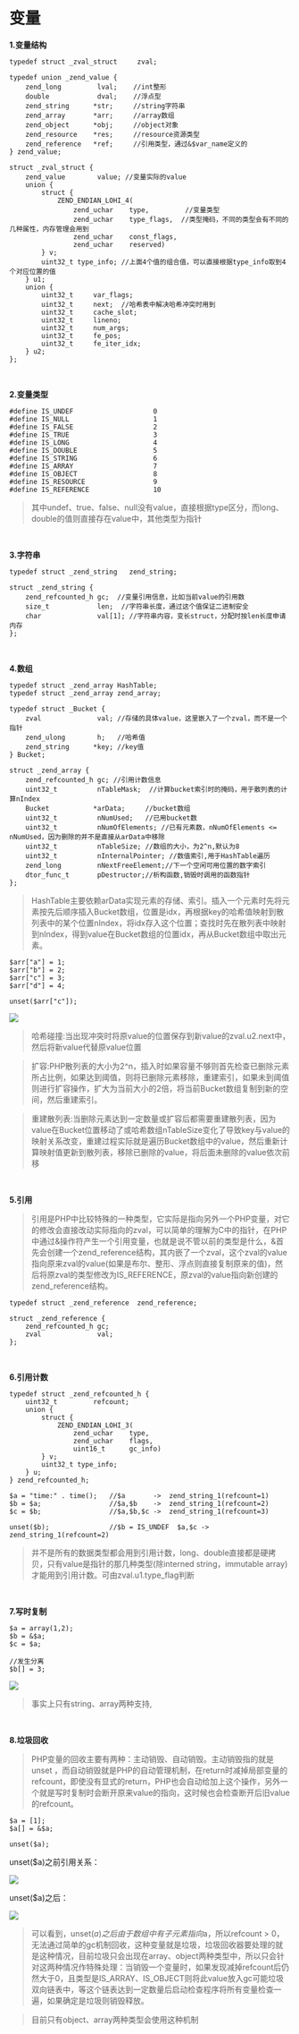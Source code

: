 # 变量

**1.变量结构**

```
typedef struct _zval_struct     zval;

typedef union _zend_value {
    zend_long         lval;    //int整形
    double            dval;    //浮点型
    zend_string      *str;     //string字符串
    zend_array       *arr;     //array数组
    zend_object      *obj;     //object对象
    zend_resource    *res;     //resource资源类型
    zend_reference   *ref;     //引用类型，通过&$var_name定义的
} zend_value;

struct _zval_struct {
    zend_value        value; //变量实际的value
    union {
        struct {
            ZEND_ENDIAN_LOHI_4( 
                zend_uchar    type,         //变量类型
                zend_uchar    type_flags,  //类型掩码，不同的类型会有不同的几种属性，内存管理会用到
                zend_uchar    const_flags,
                zend_uchar    reserved)
        } v;
        uint32_t type_info; //上面4个值的组合值，可以直接根据type_info取到4个对应位置的值
    } u1;
    union {
        uint32_t     var_flags;
        uint32_t     next;  //哈希表中解决哈希冲突时用到   
        uint32_t     cache_slot;   
        uint32_t     lineno;    
        uint32_t     num_args;    
        uint32_t     fe_pos;  
        uint32_t     fe_iter_idx;
    } u2;
};
```

<br>

**2.变量类型**

```
#define IS_UNDEF                    0
#define IS_NULL                     1
#define IS_FALSE                    2
#define IS_TRUE                     3
#define IS_LONG                     4
#define IS_DOUBLE                   5
#define IS_STRING                   6
#define IS_ARRAY                    7
#define IS_OBJECT                   8
#define IS_RESOURCE                 9
#define IS_REFERENCE                10
```

>其中undef、true、false、null没有value，直接根据type区分，而long、double的值则直接存在value中，其他类型为指针

<br>

**3.字符串**

```
typedef struct _zend_string   zend_string;

struct _zend_string {
    zend_refcounted_h gc;  //变量引用信息，比如当前value的引用数
    size_t            len;  //字符串长度，通过这个值保证二进制安全
    char              val[1]; //字符串内容，变长struct，分配时按len长度申请内存
};
```

<br>

**4.数组**

```
typedef struct _zend_array HashTable;
typedef struct _zend_array zend_array;

typedef struct _Bucket {
    zval              val; //存储的具体value，这里嵌入了一个zval，而不是一个指针
    zend_ulong        h;   //哈希值
    zend_string      *key; //key值
} Bucket;

struct _zend_array {
    zend_refcounted_h gc; //引用计数信息
    uint32_t          nTableMask;  //计算bucket索引时的掩码，用于散列表的计算nIndex
    Bucket           *arData;     //bucket数组
    uint32_t          nNumUsed;   //已用bucket数
    uint32_t          nNumOfElements; //已有元素数，nNumOfElements <= nNumUsed，因为删除的并不是直接从arData中移除
    uint32_t          nTableSize; //数组的大小，为2^n,默认为8
    uint32_t          nInternalPointer; //数值索引,用于HashTable遍历
    zend_long         nNextFreeElement;//下一个空闲可用位置的数字索引
    dtor_func_t       pDestructor;//析构函数,销毁时调用的函数指针
};
```

>HashTable主要依赖arData实现元素的存储、索引。插入一个元素时先将元素按先后顺序插入Bucket数组，位置是idx，再根据key的哈希值映射到散列表中的某个位置nIndex，将idx存入这个位置；查找时先在散列表中映射到nIndex，得到value在Bucket数组的位置idx，再从Bucket数组中取出元素。

```
$arr["a"] = 1;
$arr["b"] = 2;
$arr["c"] = 3;
$arr["d"] = 4;

unset($arr["c"]);
```

![](./img/7.png)

>哈希碰撞:当出现冲突时将原value的位置保存到新value的zval.u2.next中，然后将新value代替原value位置


>扩容:PHP散列表的大小为2^n，插入时如果容量不够则首先检查已删除元素所占比例，如果达到阈值，则将已删除元素移除，重建索引，如果未到阈值则进行扩容操作，扩大为当前大小的2倍，将当前Bucket数组复制到新的空间，然后重建索引。


>重建散列表:当删除元素达到一定数量或扩容后都需要重建散列表，因为value在Bucket位置移动了或哈希数组nTableSize变化了导致key与value的映射关系改变，重建过程实际就是遍历Bucket数组中的value，然后重新计算映射值更新到散列表，移除已删除的value，将后面未删除的value依次前移

<br>

**5.引用**

>引用是PHP中比较特殊的一种类型，它实际是指向另外一个PHP变量，对它的修改会直接改动实际指向的zval，可以简单的理解为C中的指针，在PHP中通过&操作符产生一个引用变量，也就是说不管以前的类型是什么，&首先会创建一个zend_reference结构，其内嵌了一个zval，这个zval的value指向原来zval的value(如果是布尔、整形、浮点则直接复制原来的值)，然后将原zval的类型修改为IS_REFERENCE，原zval的value指向新创建的zend_reference结构。

```
typedef struct _zend_reference  zend_reference;

struct _zend_reference {
    zend_refcounted_h gc;
    zval              val;
};
```

<br>

**6.引用计数**

```
typedef struct _zend_refcounted_h {
    uint32_t         refcount;         
    union {
        struct {
            ZEND_ENDIAN_LOHI_3(
                zend_uchar    type,
                zend_uchar    flags,   
                uint16_t      gc_info)  
        } v;
        uint32_t type_info;
    } u;
} zend_refcounted_h;
```

```
$a = "time:" . time();   //$a       ->  zend_string_1(refcount=1)
$b = $a;                 //$a,$b    ->  zend_string_1(refcount=2)
$c = $b;                 //$a,$b,$c ->  zend_string_1(refcount=3)

unset($b);               //$b = IS_UNDEF  $a,$c ->  zend_string_1(refcount=2)
```

>并不是所有的数据类型都会用到引用计数，long、double直接都是硬拷贝，只有value是指针的那几种类型(除interned string，immutable array)才能用到引用计数。可由zval.u1.type_flag判断

<br>

**7.写时复制**

```
$a = array(1,2);
$b = &$a;
$c = $a;

//发生分离
$b[] = 3;
```

![](./img/8.png)

>事实上只有string、array两种支持,

<br>

**8.垃圾回收**

>PHP变量的回收主要有两种：主动销毁、自动销毁。主动销毁指的就是 unset ，而自动销毁就是PHP的自动管理机制，在return时减掉局部变量的refcount，即使没有显式的return，PHP也会自动给加上这个操作，另外一个就是写时复制时会断开原来value的指向，这时候也会检查断开后旧value的refcount。

```
$a = [1];
$a[] = &$a;

unset($a);
```

unset($a)之前引用关系：

![](./img/9.png)

unset($a)之后：

![](./img/10.png)

>可以看到，unset($a)之后由于数组中有子元素指向$a，所以refcount > 0，无法通过简单的gc机制回收，这种变量就是垃圾，垃圾回收器要处理的就是这种情况，目前垃圾只会出现在array、object两种类型中，所以只会针对这两种情况作特殊处理：当销毁一个变量时，如果发现减掉refcount后仍然大于0，且类型是IS_ARRAY、IS_OBJECT则将此value放入gc可能垃圾双向链表中，等这个链表达到一定数量后启动检查程序将所有变量检查一遍，如果确定是垃圾则销毁释放。


>目前只有object、array两种类型会使用这种机制
